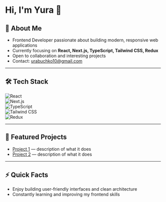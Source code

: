 # Hi, I'm Yura 👋

## 🚀 About Me  
- Frontend Developer passionate about building modern, responsive web applications  
- Currently focusing on **React, Next.js, TypeScript, Tailwind CSS, Redux**  
- Open to collaboration and interesting projects  
- Contact: [urabuchko10@gmail.com](mailto:urabuchko10@gmail.com)  

---

## 🛠 Tech Stack  
![React](https://img.shields.io/badge/React-%2320232a.svg?style=flat&logo=react&logoColor=%2361DAFB)  
![Next.js](https://img.shields.io/badge/Next.js-000000.svg?style=flat&logo=next.js&logoColor=white)  
![TypeScript](https://img.shields.io/badge/TypeScript-%23007ACC.svg?style=flat&logo=typescript&logoColor=white)  
![Tailwind CSS](https://img.shields.io/badge/Tailwind_CSS-%2338B2AC.svg?style=flat&logo=tailwind-css&logoColor=white)  
![Redux](https://img.shields.io/badge/Redux-%23593d88.svg?style=flat&logo=redux&logoColor=white)  

---

## 📌 Featured Projects  
- [Project 1](#) — description of what it does  
- [Project 2](#) — description of what it does  

---

## ⚡ Quick Facts  
- Enjoy building user-friendly interfaces and clean architecture  
- Constantly learning and improving my frontend skills  
